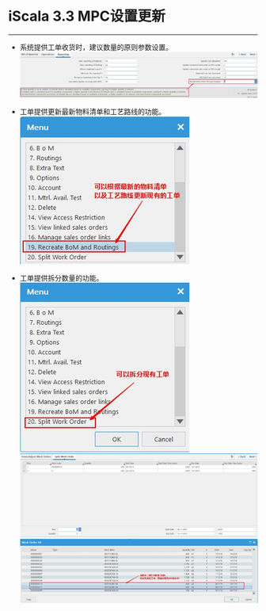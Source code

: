 # iScala 3.3 MPC设置更新
************************
* 系统提供工单收货时，建议数量的原则参数设置。
  ![](mpc_default_work_order_receipt_qty_parm.jpg)

* 工单提供更新最新物料清单和工艺路线的功能。
  ![](mpc_work_order_update_bom_route.jpg)

* 工单提供拆分数量的功能。
  ![](mpc_work_order_split_func.jpg)
  ![](mpc_work_order_split_func_detail.jpg)
  ![](mpc_work_order_split_func_result.jpg)
